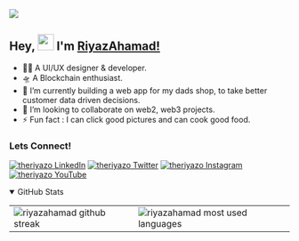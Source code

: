 <img src="https://1.bp.blogspot.com/-Qn4AMcBOaDs/YS50gXu_CSI/AAAAAAAAjW0/gOViyswx9nQ51PvT-I8XEsHZFMszEztLwCLcBGAsYHQ/s872/theriyazo%2Bgithub.png" background-color="#0D1117">

## Hey, <img src="https://github.com/TheDudeThatCode/TheDudeThatCode/blob/master/Assets/Hi.gif" width="29px"> I'm [RiyazAhamad!](https://www.theriyazo.com/about) 

- 🤸‍♂️ A UI/UX designer & developer.
- 🛸 A Blockchain enthusiast.
- 🌱 I’m currently building a web app for my dads shop, to take better customer data driven decisions.
- 💞️ I’m looking to collaborate on web2, web3 projects.
- ⚡ Fun fact : I can click good pictures and can cook good food.

### Lets Connect! 
[![theriyazo LinkedIn][1.1]][1]
[![theriyazo Twitter][2.1]][2]
[![theriyazo Instagram][3.1]][3]
[![theriyazo YouTube][6.1]][6]

[1.1]: https://1.bp.blogspot.com/-jiWIubNhosI/YS5piJx5tHI/AAAAAAAAjVo/s_UAEno0cbwTHZwVRFg-NQPWHf6v9cC_QCLcBGAsYHQ/s56/theriyazo%2Blinkedin.png
[2.1]: https://1.bp.blogspot.com/-MU1ha1W3uQY/YS5pisCwulI/AAAAAAAAjVw/TG9UYj_GMicHoHgiG9aEYXVxIM7Z87nkwCLcBGAsYHQ/s56/theriyazo%2Btwitter.png
[3.1]: https://1.bp.blogspot.com/-WJG-NK4DJjE/YS5piJnSpOI/AAAAAAAAjVk/7RCGP1t1P4AaWvc3GyM7zPeA1KYZQlRMQCLcBGAsYHQ/s56/theriyazo%2Binstagram.png
[6.1]: https://1.bp.blogspot.com/-r8nJXDYnhmw/YS5pi5SW3wI/AAAAAAAAjV0/ZpYmRXzeNI8shubx-3EXwlWxOhh1PNZFwCLcBGAsYHQ/s56/theriyazo%2Byoutube.png

[1]: https://www.linkedin.com/in/theriyazo/
[2]: https://twitter.com/theriyazo
[3]: https://www.instagram.com/theriyazo/
[6]: https://www.youtube.com/channel/UCsi5__EwbJZiN8rvxpgwWDg

<details open>
    <summary>GitHub Stats</summary>
    <table>
        <tr>
            <td>
                <img align="left" src="http://github-readme-streak-stats.herokuapp.com?user=theriyazo&theme=dark&date_format=M%20j%5B%2C%20Y%5D&ring=69DF69&fire=69DF69&currStreakLabel=69DF69&background=0D1117" alt="riyazahamad github streak"/>
            </td>
            <td>
<img align="left" src="https://github-readme-stats.vercel.app/api/top-langs/?username=theriyazo&layout=compact&title_color=69DF69&text_color=FFFFFF&icon_color=69DF69&bg_color=0D1117" alt="riyazahamad most used languages"/>
            </td>
        </tr>
    </table>
</details>
<br>
<!---
theriyazo/theriyazo is a ✨ special ✨ repository because its `README.md` (this file) appears on your GitHub profile.
You can click the Preview link to take a look at your changes.
--->
